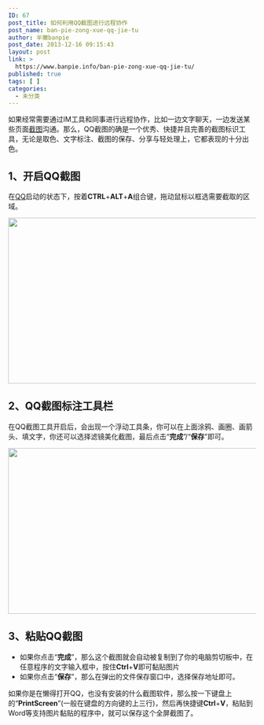 ```yaml
---
ID: 67
post_title: 如何利用QQ截图进行远程协作
post_name: ban-pie-zong-xue-qq-jie-tu
author: 半撇banpie
post_date: 2013-12-16 09:15:43
layout: post
link: >
  https://www.banpie.info/ban-pie-zong-xue-qq-jie-tu/
published: true
tags: [ ]
categories:
  - 未分类
---
```

如果经常需要通过IM工具和同事进行远程协作，比如一边文字聊天，一边发送某些页面[截图][1]沟通。那么，QQ截图的确是一个优秀、快捷并且完善的截图标识工具，无论是取色、文字标注、截图的保存、分享与轻处理上，它都表现的十分出色。

## 1、开启QQ截图

在[QQ][2]启动的状态下，按着**CTRL**+**ALT**+**A**组合键，拖动鼠标以框选需要截取的区域。

[<img class="alignnone size-full wp-image-23561575" src="http://www.banpie.info/wp-content/uploads/2019/043/unnamed-file-7sing-qq-screenshot.jpg" width="600" height="337" alt="" />][3]

## 2、QQ截图标注工具栏

在QQ截图工具开启后，会出现一个浮动工具条，你可以在上面涂鸦、画圈、画箭头、填文字，你还可以选择滤镜美化截图，最后点击“**完成**”/“**保存**”即可。

[<img class="alignnone size-full wp-image-23581576" src="http://www.banpie.info/wp-content/uploads/2019/04/unnamed-file-93/the-toolbar-of-qq-screenshot.jpg" width="600" height="337" alt="" />][4]

## 3、粘贴QQ截图

*   如果你点击“**完成**”，那么这个截图就会自动被复制到了你的电脑剪切板中，在任意程序的文字输入框中，按住**Ctrl**+**V**即可黏贴图片
*   如果你点击“**保存**”，那么在弹出的文件保存窗口中，选择保存地址即可。

如果你是在懒得打开QQ，也没有安装的什么截图软件，那么按一下键盘上的“**PrintScreen**”(一般在键盘的方向键的上三行)，然后再快捷键**Ctrl**+**V**，粘贴到Word等支持图片黏贴的程序中，就可以保存这个全屏截图了。

 [1]: http://www.banpie.info/tag/screenshot/
 [2]: http://www.banpie.info/tag/qq/
 [3]: http://www.banpie.info/wp-content/uploads/2019/04/unnamed-file-7.jpg
 [4]: http://www.banpie.info/wp-content/uploads/2019/04/unnamed-file-9.jpg
<!--stackedit_data:
eyJoaXN0b3J5IjpbLTE3MzU2MDIyMzRdfQ==
-->